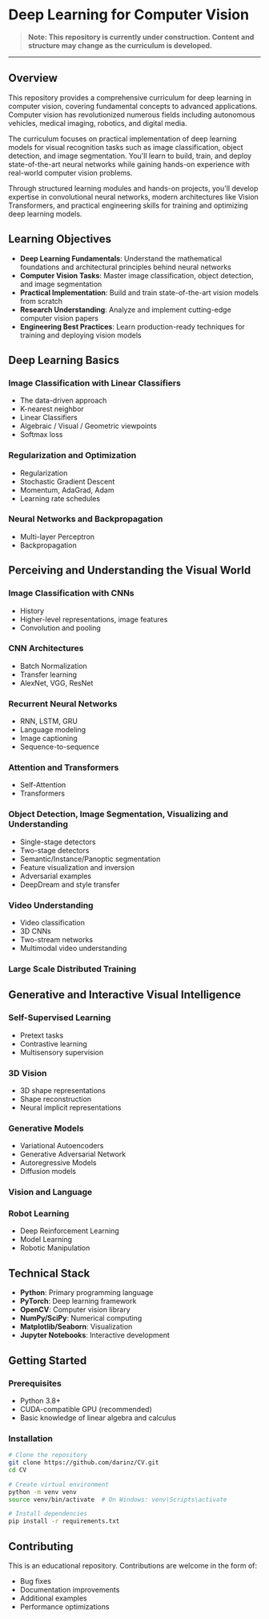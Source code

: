 # Deep Learning for Computer Vision

> **Note: This repository is currently under construction. Content and structure may change as the curriculum is developed.**

---

## Overview

This repository provides a comprehensive curriculum for deep learning in computer vision, covering fundamental concepts to advanced applications. Computer vision has revolutionized numerous fields including autonomous vehicles, medical imaging, robotics, and digital media.

The curriculum focuses on practical implementation of deep learning models for visual recognition tasks such as image classification, object detection, and image segmentation. You'll learn to build, train, and deploy state-of-the-art neural networks while gaining hands-on experience with real-world computer vision problems.

Through structured learning modules and hands-on projects, you'll develop expertise in convolutional neural networks, modern architectures like Vision Transformers, and practical engineering skills for training and optimizing deep learning models.

## Learning Objectives

- **Deep Learning Fundamentals**: Understand the mathematical foundations and architectural principles behind neural networks
- **Computer Vision Tasks**: Master image classification, object detection, and image segmentation
- **Practical Implementation**: Build and train state-of-the-art vision models from scratch
- **Research Understanding**: Analyze and implement cutting-edge computer vision papers
- **Engineering Best Practices**: Learn production-ready techniques for training and deploying vision models

## Deep Learning Basics

### Image Classification with Linear Classifiers
- The data-driven approach
- K-nearest neighbor
- Linear Classifiers
- Algebraic / Visual / Geometric viewpoints
- Softmax loss

### Regularization and Optimization
- Regularization
- Stochastic Gradient Descent
- Momentum, AdaGrad, Adam
- Learning rate schedules

### Neural Networks and Backpropagation
- Multi-layer Perceptron
- Backpropagation

## Perceiving and Understanding the Visual World

### Image Classification with CNNs
- History
- Higher-level representations, image features
- Convolution and pooling

### CNN Architectures
- Batch Normalization
- Transfer learning
- AlexNet, VGG, ResNet

### Recurrent Neural Networks
- RNN, LSTM, GRU
- Language modeling
- Image captioning
- Sequence-to-sequence

### Attention and Transformers
- Self-Attention
- Transformers 

### Object Detection, Image Segmentation, Visualizing and Understanding
- Single-stage detectors
- Two-stage detectors
- Semantic/Instance/Panoptic segmentation
- Feature visualization and inversion
- Adversarial examples
- DeepDream and style transfer

### Video Understanding
- Video classification
- 3D CNNs
- Two-stream networks
- Multimodal video understanding

### Large Scale Distributed Training

## Generative and Interactive Visual Intelligence

### Self-Supervised Learning
- Pretext tasks
- Contrastive learning
- Multisensory supervision

### 3D Vision
- 3D shape representations
- Shape reconstruction
- Neural implicit representations

### Generative Models 
- Variational Autoencoders
- Generative Adversarial Network
- Autoregressive Models 
- Diffusion models 

### Vision and Language

### Robot Learning 
- Deep Reinforcement Learning
- Model Learning
- Robotic Manipulation

## Technical Stack

- **Python**: Primary programming language
- **PyTorch**: Deep learning framework
- **OpenCV**: Computer vision library
- **NumPy/SciPy**: Numerical computing
- **Matplotlib/Seaborn**: Visualization
- **Jupyter Notebooks**: Interactive development

## Getting Started

### Prerequisites
- Python 3.8+
- CUDA-compatible GPU (recommended)
- Basic knowledge of linear algebra and calculus

### Installation
```bash
# Clone the repository
git clone https://github.com/darinz/CV.git
cd CV

# Create virtual environment
python -m venv venv
source venv/bin/activate  # On Windows: venv\Scripts\activate

# Install dependencies
pip install -r requirements.txt
```

## Contributing

This is an educational repository. Contributions are welcome in the form of:
- Bug fixes
- Documentation improvements
- Additional examples
- Performance optimizations